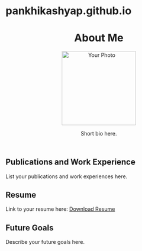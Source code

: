 # pankhikashyap.github.io
<!DOCTYPE html>
<html lang="en">
<head>
    <meta charset="UTF-8">
    <meta name="viewport" content="width=device-width, initial-scale=1.0">
    <title>Your Name</title>
</head>
<body>
    <header>
        <h1>About Me</h1>
        <img src="photo.jpg" alt="Your Photo" width="200px">
        <p>Short bio here.</p>
    </header>
    <section>
        <h2>Publications and Work Experience</h2>
        <p>List your publications and work experiences here.</p>
    </section>
    <section>
        <h2>Resume</h2>
        <p>Link to your resume here: <a href="resume.pdf">Download Resume</a></p>
    </section>
    <section>
        <h2>Future Goals</h2>
        <p>Describe your future goals here.</p>
    </section>
</body>
</html>

